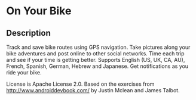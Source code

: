 # On Your Bike

## Description
Track and save bike routes using GPS navigation.  Take pictures along your bike adventures and
post online to other social networks.  Time each trip and see if your time is getting better.
Supports English (US, UK, CA, AU), French, Spanish, German, Hebrew and Japanese.
Get notifications as you ride your bike.

License is Apache License 2.0.  Based on the exercises from http://www.androiddevbook.com/
by Justin Mclean and James Talbot.